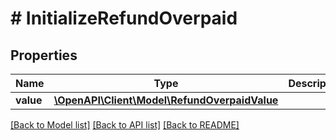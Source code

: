 # # InitializeRefundOverpaid

## Properties

Name | Type | Description | Notes
------------ | ------------- | ------------- | -------------
**value** | [**\OpenAPI\Client\Model\RefundOverpaidValue**](RefundOverpaidValue.md) |  | [optional] 

[[Back to Model list]](../../README.md#documentation-for-models) [[Back to API list]](../../README.md#documentation-for-api-endpoints) [[Back to README]](../../README.md)


